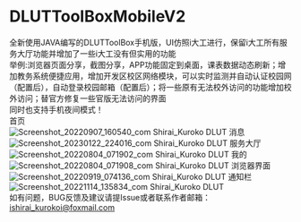 # DLUTToolBoxMobileV2
全新使用JAVA编写的DLUTToolBox手机版，UI仿照i大工进行，保留i大工所有服务大厅功能并增加了一些i大工没有但实用的功能</br>
举例:浏览器页面分享，截图分享，APP功能固定到桌面，课表数据动态刷新；增加教务系统便捷应用，增加开发区校区网络模块，可以实时监测并自动认证校园网（配置后），自动登录校园邮箱（配置后）；将一些原有无法校外访问的功能增加校外访问；替官方修复一些官版无法访问的界面</br>
同时也支持手机夜间模式！</br>
首页</br>
![Screenshot_20220907_160540_com Shirai_Kuroko DLUT](https://user-images.githubusercontent.com/73374735/188825159-db56637d-668a-49b5-97a6-c03ad354d825.jpg)
消息</br>
![Screenshot_20230122_224016_com Shirai_Kuroko DLUT](https://user-images.githubusercontent.com/73374735/213921786-2e58f423-7645-4cdb-8cf0-57dcf4a089b3.jpg)
服务大厅</br>
![Screenshot_20220804_071902_com Shirai_Kuroko DLUT](https://user-images.githubusercontent.com/73374735/182729396-81f2cc28-ed5c-4121-a5fd-f5171224b23e.jpg)
我的</br>
![Screenshot_20220804_071908_com Shirai_Kuroko DLUT](https://user-images.githubusercontent.com/73374735/182729406-701c30f2-d2f5-486d-9076-96a8f239b550.jpg)
浏览器界面</br>
![Screenshot_20220919_074136_com Shirai_Kuroko DLUT](https://user-images.githubusercontent.com/73374735/190933482-4929eb4c-f931-497c-bbfa-6aa667566267.jpg)
通知栏</br>
![Screenshot_20221114_135834_com Shirai_Kuroko DLUT](https://user-images.githubusercontent.com/73374735/201586843-d2e71768-9ae3-4afa-ace8-7aad1783c370.jpg)
</br>
如有问题，BUG反馈及建议请提Issue或者联系作者邮箱：ishirai_kurokoi@foxmail.com
